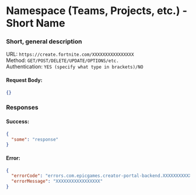 # Namespace (Teams, Projects, etc.) - Short Name
### Short, general description

URL: `https://create.fortnite.com/XXXXXXXXXXXXXXXX` \
Method: `GET/POST/DELETE/UPDATE/OPTIONS/etc.` \
Authentication: `YES (specify what type in brackets)/NO`

#### Request Body:
```json
{}
```

### Responses
#### Success:
```json
{
  "some": "response"
}
```

#### Error:
```json
{
  "errorCode": "errors.com.epicgames.creator-portal-backend.XXXXXXXXXXXXX",
  "errorMessage": "XXXXXXXXXXXXXXXXX"
}
```
